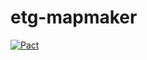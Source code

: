 # etg-mapmaker 
[![Pact](http://xebia.pact.dius.com.au/pacts/provider/MapMakerApi/consumer/ExploratoryTestingGame/latest/badge.svg)](http://xebia.pact.dius.com.au/pacts/provider/MapMakerApi/consumer/ExploratoryTestingGame/latest/badge.svg)
